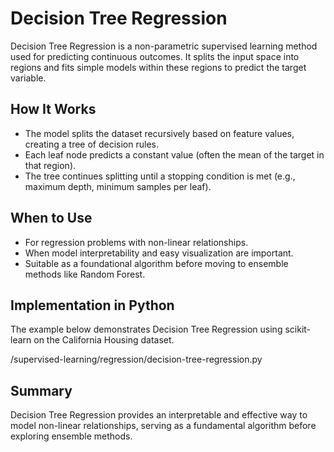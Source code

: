 # Decision Tree Regression

Decision Tree Regression is a non-parametric supervised learning method used for predicting continuous outcomes. It splits the input space into regions and fits simple models within these regions to predict the target variable.

## How It Works

- The model splits the dataset recursively based on feature values, creating a tree of decision rules.
- Each leaf node predicts a constant value (often the mean of the target in that region).
- The tree continues splitting until a stopping condition is met (e.g., maximum depth, minimum samples per leaf).

## When to Use

- For regression problems with non-linear relationships.
- When model interpretability and easy visualization are important.
- Suitable as a foundational algorithm before moving to ensemble methods like Random Forest.

## Implementation in Python

The example below demonstrates Decision Tree Regression using scikit-learn on the California Housing dataset.

/supervised-learning/regression/decision-tree-regression.py


## Summary

Decision Tree Regression provides an interpretable and effective way to model non-linear relationships, serving as a fundamental algorithm before exploring ensemble methods.



